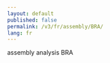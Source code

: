 ```yaml
---
layout: default
published: false
permalink: /v3/fr/assembly/BRA/
lang: fr
---
```


assembly analysis BRA

